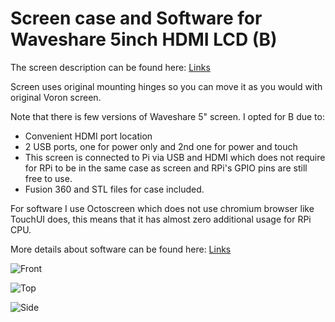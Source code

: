 # Screen case and Software for Waveshare 5inch HDMI LCD (B)

The screen description can be found here: [Links](https://www.waveshare.com/wiki/5inch_HDMI_LCD_(B))

Screen uses original mounting hinges so you can move it as you would with original Voron screen.

Note that there is few versions of Waveshare 5" screen. I opted for B due to:

* Convenient HDMI port location
* 2 USB ports, one for power only and 2nd one for power and touch
* This screen is connected to Pi via USB and HDMI which does not require for RPi to be in the same case as screen and RPi's GPIO pins are still free to use.
* Fusion 360 and STL files for case included.

For software I use Octoscreen which does not use chromium browser like TouchUI does, this means that it has almost zero additional usage for RPi CPU.

More details about software can be found here: [Links](https://community.octoprint.org/t/octoscreen-a-new-software-to-use-octoprint-with-lcd/10629)

![Front](https://github.com/orkusmg/Voron-2/blob/master/mods/OrkusMG/Waveshare5inchHDMILCDscreenCover/front.jpg)

![Top](https://github.com/orkusmg/Voron-2/blob/master/mods/OrkusMG/Waveshare5inchHDMILCDscreenCover/top.jpg)

![Side](https://github.com/orkusmg/Voron-2/blob/master/mods/OrkusMG/Waveshare5inchHDMILCDscreenCover/side.jpg)
